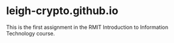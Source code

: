 # leigh-crypto.github.io
This is the first assignment in the RMIT Introduction to Information Technology course.

